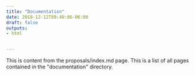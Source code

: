 ```yaml
---
title: "Documentation"
date: 2018-12-12T09:40:06-06:00
draft: false
outputs:
- html


---
```

This is content from the proposals/index.md page. This is a list of all pages contained in the "documentation" directory.
